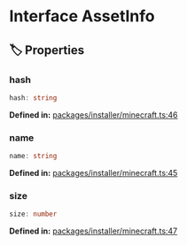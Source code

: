 # Interface AssetInfo

## 🏷️ Properties

### hash

```ts
hash: string
```
<p style="font-size: 14px; color: var(--vp-c-text-2)">
<strong>Defined in:</strong> <a href="https://github.com/voxelum/minecraft-launcher-core-node/blob/master/packages/installer/minecraft.ts#L46" target="_blank" rel="noreferrer">packages/installer/minecraft.ts:46</a>
</p>


### name

```ts
name: string
```
<p style="font-size: 14px; color: var(--vp-c-text-2)">
<strong>Defined in:</strong> <a href="https://github.com/voxelum/minecraft-launcher-core-node/blob/master/packages/installer/minecraft.ts#L45" target="_blank" rel="noreferrer">packages/installer/minecraft.ts:45</a>
</p>


### size

```ts
size: number
```
<p style="font-size: 14px; color: var(--vp-c-text-2)">
<strong>Defined in:</strong> <a href="https://github.com/voxelum/minecraft-launcher-core-node/blob/master/packages/installer/minecraft.ts#L47" target="_blank" rel="noreferrer">packages/installer/minecraft.ts:47</a>
</p>


